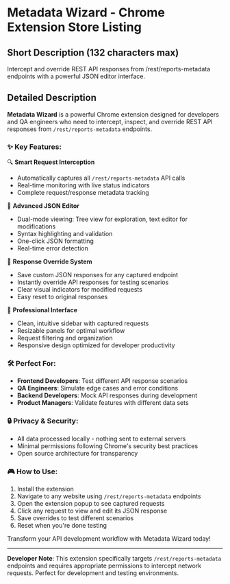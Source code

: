 # Metadata Wizard - Chrome Extension Store Listing

## Short Description (132 characters max)

Intercept and override REST API responses from /rest/reports-metadata endpoints with a powerful JSON editor interface.

## Detailed Description

**Metadata Wizard** is a powerful Chrome extension designed for developers and QA engineers who need to intercept, inspect, and override REST API responses from `/rest/reports-metadata` endpoints.

### ✨ Key Features:

🔍 **Smart Request Interception**

- Automatically captures all `/rest/reports-metadata` API calls
- Real-time monitoring with live status indicators
- Complete request/response metadata tracking

📝 **Advanced JSON Editor**

- Dual-mode viewing: Tree view for exploration, text editor for modifications
- Syntax highlighting and validation
- One-click JSON formatting
- Real-time error detection

🎯 **Response Override System**

- Save custom JSON responses for any captured endpoint
- Instantly override API responses for testing scenarios
- Clear visual indicators for modified requests
- Easy reset to original responses

🚀 **Professional Interface**

- Clean, intuitive sidebar with captured requests
- Resizable panels for optimal workflow
- Request filtering and organization
- Responsive design optimized for developer productivity

### 🛠️ Perfect For:

- **Frontend Developers**: Test different API response scenarios
- **QA Engineers**: Simulate edge cases and error conditions
- **Backend Developers**: Mock API responses during development
- **Product Managers**: Validate features with different data sets

### 🔒 Privacy & Security:

- All data processed locally - nothing sent to external servers
- Minimal permissions following Chrome's security best practices
- Open source architecture for transparency

### 🎮 How to Use:

1. Install the extension
2. Navigate to any website using `/rest/reports-metadata` endpoints
3. Open the extension popup to see captured requests
4. Click any request to view and edit its JSON response
5. Save overrides to test different scenarios
6. Reset when you're done testing

Transform your API development workflow with Metadata Wizard today!

---

**Developer Note**: This extension specifically targets `/rest/reports-metadata` endpoints and requires appropriate permissions to intercept network requests. Perfect for development and testing environments.
